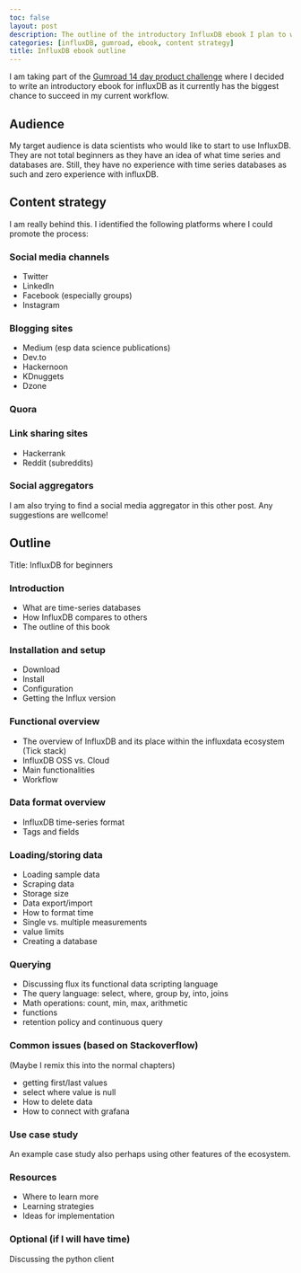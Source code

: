 ```yaml
---
toc: false
layout: post
description: The outline of the introductory InfluxDB ebook I plan to write.
categories: [influxDB, gumroad, ebook, content strategy]
title: InfluxDB ebook outline 
---
```

I am taking part of the [Gumroad 14 day product challenge](https://gumroad.com/l/BLwER) where I decided to write an introductory ebook for influxDB as it currently has the biggest chance to succeed in my current workflow.

## Audience

My target audience is data scientists who would like to start to use InfluxDB. They are not total beginners as they have an idea of what time series and databases are. Still, they have no experience with time series databases as such and zero experience with influxDB.

## Content strategy

I am really behind this. I identified the following platforms where I could promote the process:

### Social media channels

- Twitter
- LinkedIn
- Facebook (especially groups)
- Instagram

### Blogging sites

- Medium (esp data science publications)
- Dev.to
- Hackernoon
- KDnuggets
- Dzone

### Quora

### Link sharing sites

- Hackerrank
- Reddit (subreddits)

### Social aggregators

I am also trying to find a social media aggregator in this other post. Any suggestions are wellcome!

## Outline

Title: InfluxDB for beginners

### Introduction

- What are time-series databases
- How InfluxDB compares to others
- The outline of this book

### Installation and setup

- Download
- Install
- Configuration
- Getting the Influx version

### Functional overview

- The overview of InfluxDB and its place within the influxdata ecosystem (Tick stack)
- InfluxDB OSS vs. Cloud
- Main functionalities
- Workflow

### Data format overview

- InfluxDB time-series format
- Tags and fields

### Loading/storing data

- Loading sample data
- Scraping data
- Storage size
- Data export/import
- How to format time
- Single vs. multiple measurements
- value limits
- Creating a database

### Querying

- Discussing flux its functional data scripting language
- The query language: select, where, group by, into, joins
- Math operations: count, min, max, arithmetic
- functions
- retention policy and continuous query

### Common issues (based on Stackoverflow)

(Maybe I remix this into the normal chapters)

- getting first/last values
- select where value is null
- How to delete data
- How to connect with grafana

### Use case study

An example case study also perhaps using other features of the ecosystem.

### Resources

- Where to learn more
- Learning strategies
- Ideas for implementation

### Optional (if I will have time)

Discussing the python client
